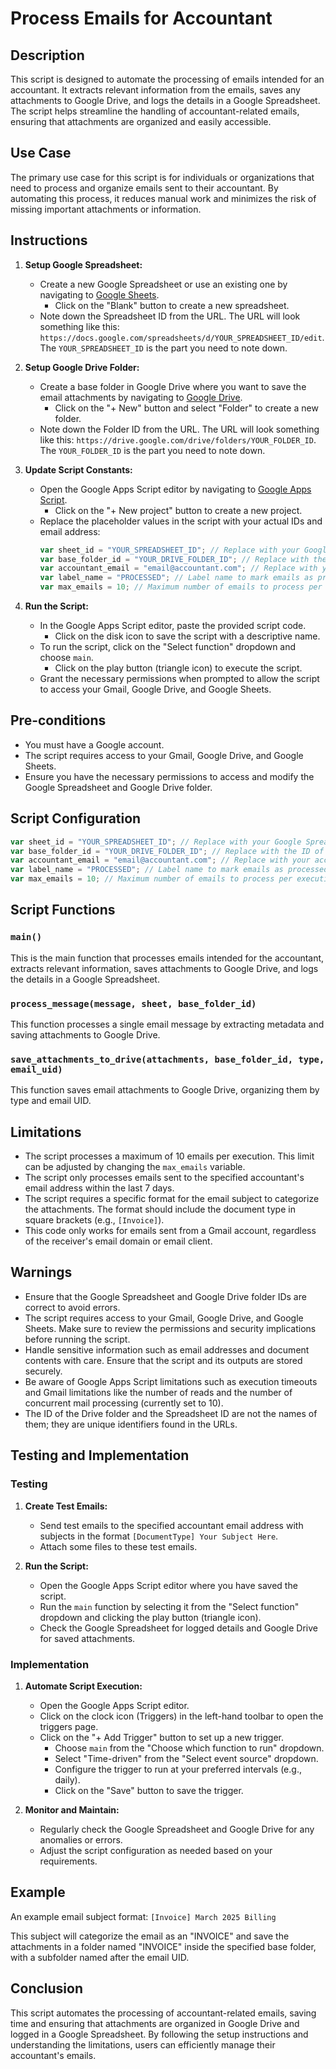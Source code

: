 # Process Emails for Accountant

## Description

This script is designed to automate the processing of emails intended for an accountant. It extracts relevant information from the emails, saves any attachments to Google Drive, and logs the details in a Google Spreadsheet. The script helps streamline the handling of accountant-related emails, ensuring that attachments are organized and easily accessible.

## Use Case

The primary use case for this script is for individuals or organizations that need to process and organize emails sent to their accountant. By automating this process, it reduces manual work and minimizes the risk of missing important attachments or information.

## Instructions

1. **Setup Google Spreadsheet:**
   - Create a new Google Spreadsheet or use an existing one by navigating to [Google Sheets](https://sheets.google.com).
     - Click on the "Blank" button to create a new spreadsheet.
   - Note down the Spreadsheet ID from the URL. The URL will look something like this: `https://docs.google.com/spreadsheets/d/YOUR_SPREADSHEET_ID/edit`. The `YOUR_SPREADSHEET_ID` is the part you need to note down.

2. **Setup Google Drive Folder:**
   - Create a base folder in Google Drive where you want to save the email attachments by navigating to [Google Drive](https://drive.google.com).
     - Click on the "+ New" button and select "Folder" to create a new folder.
   - Note down the Folder ID from the URL. The URL will look something like this: `https://drive.google.com/drive/folders/YOUR_FOLDER_ID`. The `YOUR_FOLDER_ID` is the part you need to note down.

3. **Update Script Constants:**
   - Open the Google Apps Script editor by navigating to [Google Apps Script](https://script.google.com).
     - Click on the "+ New project" button to create a new project.
   - Replace the placeholder values in the script with your actual IDs and email address:
     ```javascript
     var sheet_id = "YOUR_SPREADSHEET_ID"; // Replace with your Google Spreadsheet ID
     var base_folder_id = "YOUR_DRIVE_FOLDER_ID"; // Replace with the ID of the folder in Google Drive where attachments will be saved
     var accountant_email = "email@accountant.com"; // Replace with your accountant's email address
     var label_name = "PROCESSED"; // Label name to mark emails as processed
     var max_emails = 10; // Maximum number of emails to process per execution
     ```

4. **Run the Script:**
   - In the Google Apps Script editor, paste the provided script code.
     - Click on the disk icon to save the script with a descriptive name.
   - To run the script, click on the "Select function" dropdown and choose `main`.
     - Click on the play button (triangle icon) to execute the script.
   - Grant the necessary permissions when prompted to allow the script to access your Gmail, Google Drive, and Google Sheets.

## Pre-conditions

- You must have a Google account.
- The script requires access to your Gmail, Google Drive, and Google Sheets.
- Ensure you have the necessary permissions to access and modify the Google Spreadsheet and Google Drive folder.

## Script Configuration

```javascript
var sheet_id = "YOUR_SPREADSHEET_ID"; // Replace with your Google Spreadsheet ID
var base_folder_id = "YOUR_DRIVE_FOLDER_ID"; // Replace with the ID of the folder in Google Drive where attachments will be saved
var accountant_email = "email@accountant.com"; // Replace with your accountant's email address
var label_name = "PROCESSED"; // Label name to mark emails as processed
var max_emails = 10; // Maximum number of emails to process per execution
```

## Script Functions

### `main()`

This is the main function that processes emails intended for the accountant, extracts relevant information, saves attachments to Google Drive, and logs the details in a Google Spreadsheet.

### `process_message(message, sheet, base_folder_id)`

This function processes a single email message by extracting metadata and saving attachments to Google Drive.

### `save_attachments_to_drive(attachments, base_folder_id, type, email_uid)`

This function saves email attachments to Google Drive, organizing them by type and email UID.

## Limitations

- The script processes a maximum of 10 emails per execution. This limit can be adjusted by changing the `max_emails` variable.
- The script only processes emails sent to the specified accountant's email address within the last 7 days.
- The script requires a specific format for the email subject to categorize the attachments. The format should include the document type in square brackets (e.g., `[Invoice]`).
- This code only works for emails sent from a Gmail account, regardless of the receiver's email domain or email client.

## Warnings

- Ensure that the Google Spreadsheet and Google Drive folder IDs are correct to avoid errors.
- The script requires access to your Gmail, Google Drive, and Google Sheets. Make sure to review the permissions and security implications before running the script.
- Handle sensitive information such as email addresses and document contents with care. Ensure that the script and its outputs are stored securely.
- Be aware of Google Apps Script limitations such as execution timeouts and Gmail limitations like the number of reads and the number of concurrent mail processing (currently set to 10).
- The ID of the Drive folder and the Spreadsheet ID are not the names of them; they are unique identifiers found in the URLs.

## Testing and Implementation

### Testing

1. **Create Test Emails:**
   - Send test emails to the specified accountant email address with subjects in the format `[DocumentType] Your Subject Here`.
   - Attach some files to these test emails.

2. **Run the Script:**
   - Open the Google Apps Script editor where you have saved the script.
   - Run the `main` function by selecting it from the "Select function" dropdown and clicking the play button (triangle icon).
   - Check the Google Spreadsheet for logged details and Google Drive for saved attachments.

### Implementation

1. **Automate Script Execution:**
   - Open the Google Apps Script editor.
   - Click on the clock icon (Triggers) in the left-hand toolbar to open the triggers page.
   - Click on the "+ Add Trigger" button to set up a new trigger.
     - Choose `main` from the "Choose which function to run" dropdown.
     - Select "Time-driven" from the "Select event source" dropdown.
     - Configure the trigger to run at your preferred intervals (e.g., daily).
     - Click on the "Save" button to save the trigger.

2. **Monitor and Maintain:**
   - Regularly check the Google Spreadsheet and Google Drive for any anomalies or errors.
   - Adjust the script configuration as needed based on your requirements.

## Example

An example email subject format: `[Invoice] March 2025 Billing`

This subject will categorize the email as an "INVOICE" and save the attachments in a folder named "INVOICE" inside the specified base folder, with a subfolder named after the email UID.

## Conclusion

This script automates the processing of accountant-related emails, saving time and ensuring that attachments are organized in Google Drive and logged in a Google Spreadsheet. By following the setup instructions and understanding the limitations, users can efficiently manage their accountant's emails.